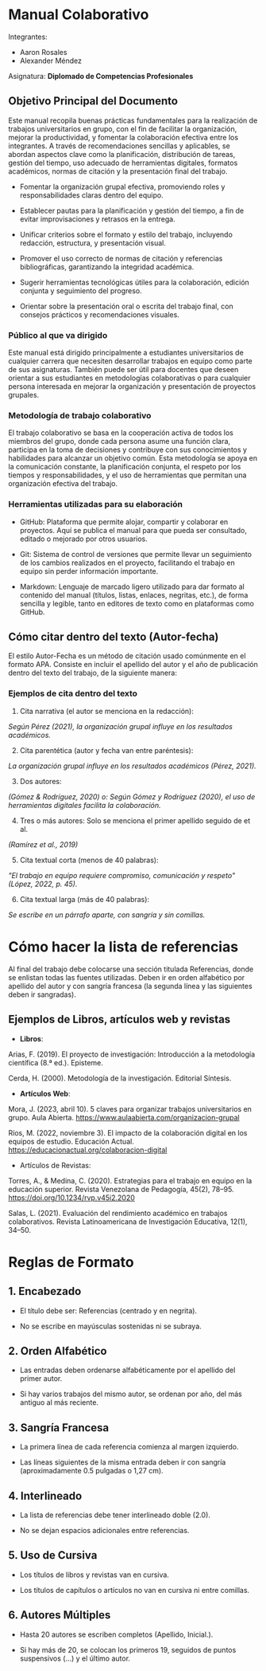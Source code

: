 # Manual Colaborativo

Integrantes: 

* Aaron Rosales
* Alexander Méndez

Asignatura: **Diplomado de Competencias Profesionales**

## Objetivo Principal del Documento

Este manual recopila buenas prácticas fundamentales para la realización de trabajos universitarios en grupo, con el fin de facilitar la organización, mejorar la productividad, y fomentar la colaboración efectiva entre los integrantes. A través de recomendaciones sencillas y aplicables, se abordan aspectos clave como la planificación, distribución de tareas, gestión del tiempo, uso adecuado de herramientas digitales, formatos académicos, normas de citación y la presentación final del trabajo.

* Fomentar la organización grupal efectiva, promoviendo roles y responsabilidades claras dentro del equipo.

* Establecer pautas para la planificación y gestión del tiempo, a fin de evitar improvisaciones y retrasos en la entrega.

* Unificar criterios sobre el formato y estilo del trabajo, incluyendo redacción, estructura, y presentación visual.

* Promover el uso correcto de normas de citación y referencias bibliográficas, garantizando la integridad académica.

* Sugerir herramientas tecnológicas útiles para la colaboración, edición conjunta y seguimiento del progreso.

* Orientar sobre la presentación oral o escrita del trabajo final, con consejos prácticos y recomendaciones visuales.

### Público al que va dirigido

Este manual está dirigido principalmente a estudiantes universitarios de cualquier carrera que necesiten desarrollar trabajos en equipo como parte de sus asignaturas. También puede ser útil para docentes que deseen orientar a sus estudiantes en metodologías colaborativas o para cualquier persona interesada en mejorar la organización y presentación de proyectos grupales.

### Metodología de trabajo colaborativo

El trabajo colaborativo se basa en la cooperación activa de todos los miembros del grupo, donde cada persona asume una función clara, participa en la toma de decisiones y contribuye con sus conocimientos y habilidades para alcanzar un objetivo común. Esta metodología se apoya en la comunicación constante, la planificación conjunta, el respeto por los tiempos y responsabilidades, y el uso de herramientas que permitan una organización efectiva del trabajo.

### Herramientas utilizadas para su elaboración

* GitHub: Plataforma que permite alojar, compartir y colaborar en proyectos. Aquí se publica el manual para que pueda ser consultado, editado o mejorado por otros usuarios.

* Git: Sistema de control de versiones que permite llevar un seguimiento de los cambios realizados en el proyecto, facilitando el trabajo en equipo sin perder información importante.

* Markdown: Lenguaje de marcado ligero utilizado para dar formato al contenido del manual (títulos, listas, enlaces, negritas, etc.), de forma sencilla y legible, tanto en editores de texto como en plataformas como GitHub.

## Cómo citar dentro del texto (Autor-fecha)

El estilo Autor-Fecha es un método de citación usado comúnmente en el formato APA. Consiste en incluir el apellido del autor y el año de publicación dentro del texto del trabajo, de la siguiente manera:

### Ejemplos de cita dentro del texto

1. Cita narrativa (el autor se menciona en la redacción):

*Según Pérez (2021), la organización grupal influye en los resultados académicos.*

2. Cita parentética (autor y fecha van entre paréntesis):

*La organización grupal influye en los resultados académicos (Pérez, 2021).*

3. Dos autores:

*(Gómez & Rodríguez, 2020)
o: Según Gómez y Rodríguez (2020), el uso de herramientas digitales facilita la colaboración.* 

4. Tres o más autores: Solo se menciona el primer apellido seguido de et al.

*(Ramírez et al., 2019)*

5. Cita textual corta (menos de 40 palabras):

*"El trabajo en equipo requiere compromiso, comunicación y respeto" (López, 2022, p. 45).*

6. Cita textual larga (más de 40 palabras):

*Se escribe en un párrafo aparte, con sangría y sin comillas.*

# Cómo hacer la lista de referencias

Al final del trabajo debe colocarse una sección titulada Referencias, donde se enlistan todas las fuentes utilizadas. Deben ir en orden alfabético por apellido del autor y con sangría francesa (la segunda línea y las siguientes deben ir sangradas).

## Ejemplos de Libros, artículos web y revistas

* **Libros**:

Arias, F. (2019). El proyecto de investigación: Introducción a la metodología científica (8.ª ed.). Episteme.

Cerda, H. (2000). Metodología de la investigación. Editorial Síntesis.

* **Artículos Web**:

Mora, J. (2023, abril 10). 5 claves para organizar trabajos universitarios en grupo. Aula Abierta. https://www.aulaabierta.com/organizacion-grupal

Ríos, M. (2022, noviembre 3). El impacto de la colaboración digital en los equipos de estudio. Educación Actual. https://educacionactual.org/colaboracion-digital

* Artículos de Revistas:

Torres, A., & Medina, C. (2020). Estrategias para el trabajo en equipo en la educación superior. Revista Venezolana de Pedagogía, 45(2), 78–95. https://doi.org/10.1234/rvp.v45i2.2020

Salas, L. (2021). Evaluación del rendimiento académico en trabajos colaborativos. Revista Latinoamericana de Investigación Educativa, 12(1), 34–50.

# Reglas de Formato

## 1. **Encabezado**

* El título debe ser: Referencias (centrado y en negrita).

* No se escribe en mayúsculas sostenidas ni se subraya.

## 2. **Orden Alfabético**

* Las entradas deben ordenarse alfabéticamente por el apellido del primer autor.

* Si hay varios trabajos del mismo autor, se ordenan por año, del más antiguo al más reciente.

## 3. **Sangría Francesa**

* La primera línea de cada referencia comienza al margen izquierdo.

* Las líneas siguientes de la misma entrada deben ir con sangría (aproximadamente 0.5 pulgadas o 1,27 cm).

## 4. **Interlineado**

* La lista de referencias debe tener interlineado doble (2.0).

* No se dejan espacios adicionales entre referencias.

## 5. **Uso de Cursiva**

* Los títulos de libros y revistas van en cursiva.

* Los títulos de capítulos o artículos no van en cursiva ni entre comillas.

## 6. **Autores Múltiples**

* Hasta 20 autores se escriben completos (Apellido, Inicial.).

* Si hay más de 20, se colocan los primeros 19, seguidos de puntos suspensivos (...) y el último autor.